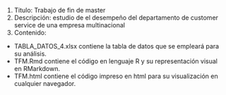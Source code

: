 1. Titulo: Trabajo de fin de master
2. Descripción: estudio de el desempeño del departamento de customer service de una empresa multinacional
3. Contenido:
- TABLA_DATOS_4.xlsx contiene la tabla de datos que se empleará para su análisis.
- TFM.Rmd contiene el código en lenguaje R y su representación visual en RMarkdown.
- TFM.html contiene el código impreso en html para su visualización en cualquier navegador.
